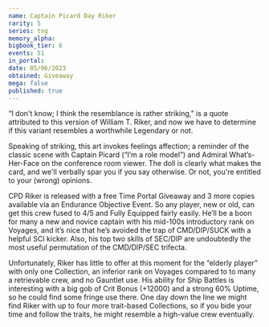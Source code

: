 ```yaml
---
name: Captain Picard Day Riker
rarity: 5
series: tng
memory_alpha:
bigbook_tier: 6
events: 51
in_portal:
date: 05/06/2023
obtained: Giveaway
mega: false
published: true
---
```


“I don't know; I think the resemblance is rather striking,” is a quote attributed to this version of William T. Riker, and now we have to determine if this variant resembles a worthwhile Legendary or not.

Speaking of striking, this art invokes feelings affection; a reminder of the classic scene with Captain Picard (“I’m a role model”) and Admiral What’s-Her-Face on the conference room viewer. The doll is clearly what makes the card, and we'll verbally spar you if you say otherwise. Or not, you're entitled to your (wrong) opinions.

CPD Riker is released with a free Time Portal Giveaway and 3 more copies available via an Endurance Objective Event. So any player, new or old, can get this crew fused to 4/5 and Fully Equipped fairly easily. He’ll be a boon for many a new and novice captain with his mid-100s introductory rank on Voyages, and it’s nice that he’s avoided the trap of CMD/DIP/SUCK with a helpful SCI kicker. Also, his top two skills of SEC/DIP are undoubtedly the most useful permutation of the CMD/DIP/SEC trifecta.

Unfortunately, Riker has little to offer at this moment for the “elderly player” with only one Collection, an inferior rank on Voyages compared to to many a retrievable crew, and no Gauntlet use. His ability for Ship Battles is interesting with a big gob of Crit Bonus (+12000) and a strong 60% Uptime, so he could find some fringe use there. One day down the line we might find Riker with up to four more trait-based Collections, so if you bide your time and follow the traits, he might resemble a high-value crew eventually.
